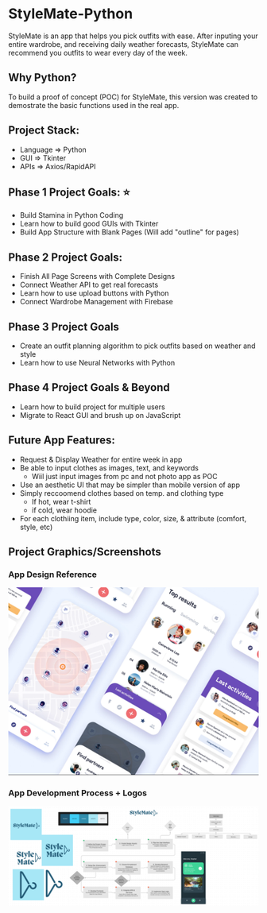 # StyleMate-Python
StyleMate is an app that helps you pick outfits with ease. After inputing your entire wardrobe, and receiving daily weather forecasts, StyleMate can recommend you outfits to wear every day of the week.

## Why Python?
To build a proof of concept (POC) for StyleMate, this version was created to demostrate the basic functions used in the real app. 

## Project Stack:
- Language => Python
- GUI => Tkinter
- APIs => Axios/RapidAPI

## Phase 1 Project Goals: ⭐
- Build Stamina in Python Coding
- Learn how to build good GUIs with Tkinter
- Build App Structure with Blank Pages (Will add "outline" for pages)

## Phase 2 Project Goals:
- Finish All Page Screens with Complete Designs
- Connect Weather API to get real forecasts
- Learn how to use upload buttons with Python
- Connect Wardrobe Management with Firebase

## Phase 3 Project Goals
- Create an outfit planning algorithm to pick outfits based on weather and style
- Learn how to use Neural Networks with Python

## Phase 4 Project Goals & Beyond
- Learn how to build project for multiple users
- Migrate to React GUI and brush up on JavaScript

## Future App Features:
- Request & Display Weather for entire week in app
- Be able to input clothes as images, text, and keywords
    - Wiil just input images from pc and not photo app as POC
- Use an aesthetic UI that may be simpler than mobile version of app
- Simply reccoomend clothes based on temp. and clothing type
    - If hot, wear t-shirt
    - if cold, wear hoodie
- For each clothiing item, include type, color, size, & attribute (comfort, style, etc)

## Project Graphics/Screenshots

### App Design Reference
![Reference 1 for App Design](Assets/References/Ref1.png)

### App Development Process + Logos
![Screenshot of App Dev. Process](Assets/Screenshots/appdev.png)